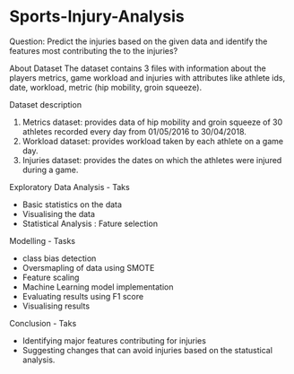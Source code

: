# Sports-Injury-Analysis

Question:
Predict the injuries based on the given data and identify the features most contributing the to the injuries?
 
 
About Dataset
The dataset contains 3 files with information about the players metrics, game workload and injuries with attributes like athlete ids, date, workload, metric (hip mobility, groin squeeze).

Dataset description
1. Metrics dataset: provides data of hip mobility and groin squeeze of 30 athletes recorded every day from 01/05/2016 to 30/04/2018.
2. Workload dataset: provides workload taken by each athlete on a game day.
3. Injuries dataset: provides the dates on which the athletes were injured during a game.


Exploratory Data Analysis - Taks
- Basic statistics on the data
- Visualising the data
- Statistical Analysis : Fature selection

Modelling - Tasks
- class bias detection
- Oversmapling of data using SMOTE
- Feature scaling
- Machine Learning model implementation
- Evaluating results using F1 score
- Visualising results

Conclusion - Taks
- Identifying major features contributing for injuries
- Suggesting changes that can avoid injuries based on the statustical analysis.
